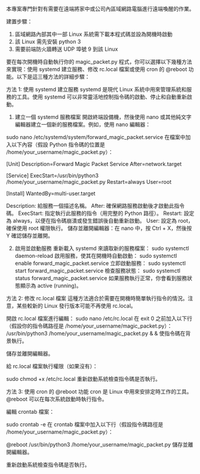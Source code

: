 本專案專門針對有需要在遠端將家中或公司內區域網路電腦進行遠端喚醒的作業。

建置步驟：
  1. 區域網路內部其中一部 Linux 系統需下載本程式碼並設為開機時啟動
  2. 該 Linux 需先安裝 python 3
  3. 需要前端防火牆轉送 UDP 埠號 9 到該 Linux

要在每次開機時自動執行你的 magic_packet.py 程式，你可以選擇以下幾種方法來實現：使用 systemd 建立服務、修改 rc.local 檔案或使用 cron 的 @reboot 功能。以下是這三種方法的詳細步驟：

方法 1: 使用 systemd 建立服務
systemd 是現代 Linux 系統中用來管理系統和服務的工具。使用 systemd 可以非常靈活地控制指令碼的啟動、停止和自動重新啟動。

1. 建立一個 systemd 服務檔案
開啟終端設備機，然後使用 nano 或其他純文字編輯器建立一個新的服務檔案。例如，使用 nano 編輯器：

sudo nano /etc/systemd/system/forward_magic_packet.service
在檔案中加入以下內容（假設 Python 指令碼的位置是 /home/your_username/magic_packet.py）：

[Unit]
Description=Forward Magic Packet Service
After=network.target

[Service]
ExecStart=/usr/bin/python3 /home/your_username/magic_packet.py
Restart=always
User=root

[Install]
WantedBy=multi-user.target

Description: 給服務一個描述名稱。
After: 確保網路服務啟動後才啟動此指令碼。
ExecStart: 指定執行此服務的指令（用完整的 Python 路徑）。
Restart: 設定為 always，以便在指令碼崩潰或發生錯誤後自動重新啟動。
User: 設定為 root，確保使用 root 權限執行。
儲存並離開編輯器：在 nano 中，按 Ctrl + X，然後按 Y 確認儲存並離開。

2. 啟用並啟動服務
重新載入 systemd 來讀取新的服務檔案：
sudo systemctl daemon-reload
啟用服務，使其在開機時自動啟動：
sudo systemctl enable forward_magic_packet.service
立即啟動服務：
sudo systemctl start forward_magic_packet.service
檢查服務狀態：
sudo systemctl status forward_magic_packet.service
如果服務執行正常，你會看到服務狀態顯示為 active (running)。

方法 2: 修改 rc.local 檔案
這種方法適合於需要在開機時簡單執行指令的情況。注意，某些較新的 Linux 發行版本可能不再使用 rc.local。

開啟 rc.local 檔案進行編輯：
sudo nano /etc/rc.local
在 exit 0 之前加入以下行（假設你的指令碼路徑是 /home/your_username/magic_packet.py）：
/usr/bin/python3 /home/your_username/magic_packet.py &
& 使指令碼在背景執行。

儲存並離開編輯器。

給 rc.local 檔案執行權限（如果沒有）：

sudo chmod +x /etc/rc.local
重新啟動系統檢查指令碼是否執行。

方法 3: 使用 cron 的 @reboot 功能
cron 是 Linux 中用來安排定時工作的工具。@reboot 可以在每次系統啟動時執行指令。

編輯 crontab 檔案：

sudo crontab -e
在 crontab 檔案中加入以下行（假設指令碼路徑是 /home/your_username/magic_packet.py）：

@reboot /usr/bin/python3 /home/your_username/magic_packet.py
儲存並離開編輯器。

重新啟動系統檢查指令碼是否執行。
